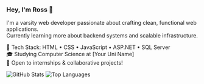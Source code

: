 ### Hey, I'm Ross 👋  
I'm a varsity web developer passionate about crafting clean, functional web applications.  
Currently learning more about backend systems and scalable infrastructure.

🔧 Tech Stack: HTML • CSS • JavaScript • ASP.NET • SQL Server  
🎓 Studying Computer Science at [Your Uni Name]  
💼 Open to internships & collaborative projects!

![GitHub Stats](https://github-readme-stats.vercel.app/api?username=Ross-Mildenhall&show_icons=true&theme=radical)
![Top Languages](https://github-readme-stats.vercel.app/api/top-langs/?username=Ross-Mildenhall&layout=compact&theme=radical)
